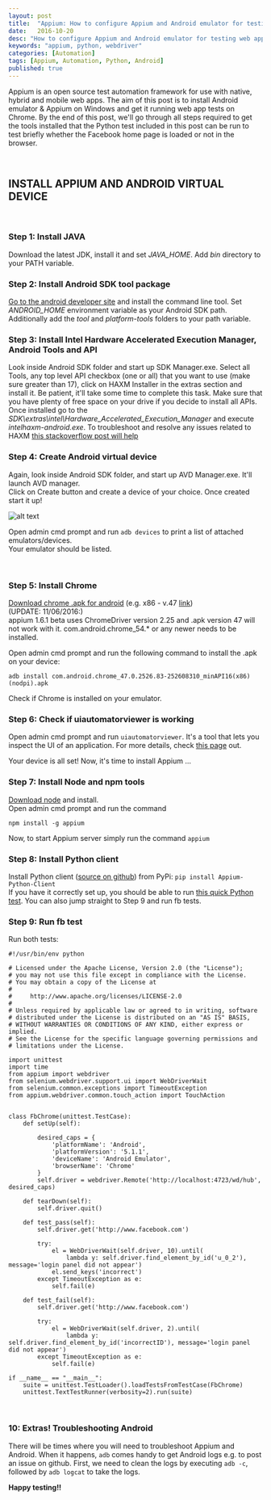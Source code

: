 ```yaml
---
layout: post
title:  "Appium: How to configure Appium and Android emulator for testing web apps on Chrome browser with Python"
date:   2016-10-20
desc: "How to configure Appium and Android emulator for testing web apps on Chrome browser with Python"
keywords: "appium, python, webdriver"
categories: [Automation]
tags: [Appium, Automation, Python, Android]
published: true
---
```



Appium is an open source test automation framework for use with native, hybrid and mobile web apps. The aim of this post is to install Android emulator & Appium on Windows and get it running web app tests on Chrome. By the end of this post, we'll go through all steps required to get the tools installed that the Python test included in this post can be run to test briefly whether the Facebook home page is loaded or not in the browser.

&nbsp;

## INSTALL APPIUM AND ANDROID VIRTUAL DEVICE

&nbsp;

### Step 1: Install JAVA
Download the latest JDK, install it and set _JAVA_HOME_. Add _bin_ directory to your PATH variable.  

### Step 2: Install Android SDK tool package  
[Go to the android developer site](https://developer.android.com/studio/index.html) and install the command line tool. Set _ANDROID_HOME_ environment variable as your Android SDK path. Additionally add the _tool_ and _platform-tools_ folders to your path variable.  

### Step 3: Install Intel Hardware Accelerated Execution Manager, Android Tools and API  
Look inside Android SDK folder and start up SDK Manager.exe. Select all Tools, any top level API checkbox (one or all) that you want to use (make sure greater than 17), click on HAXM Installer in the extras section and install it. Be patient, it'll take some time to complete this task. Make sure that you have plenty of free space on your drive if you decide to install all APIs. Once installed go to the _SDK\extras\intel\Hardware_Accelerated_Execution_Manager_ and execute _intelhaxm-android.exe_.
To troubleshoot and resolve any issues related to HAXM [this stackoverflow post will help](http://stackoverflow.com/questions/26355645/error-in-launching-avd-with-amd-processor)  

### Step 4: Create Android virtual device  
Again, look inside Android SDK folder, and start up AVD Manager.exe. It'll launch AVD manager.  
Click on Create button and create a device of your choice. Once created start it up!


![alt text](http://testprojects.co/static/img/postimg/android.png "Android Virtual Device")

Open admin cmd prompt and run `adb devices` to print a list of attached emulators/devices.  
Your emulator should be listed.

&nbsp;

### Step 5: Install Chrome  
[Download chrome .apk for android](http://www.apkmirror.com/uploads/?q=chrome) (e.g. x86 - v.47 [link](http://www.apkmirror.com/apk/google-inc/chrome/chrome-47-0-2526-83-release/))  
(UPDATE: 11/06/2016:)  
appium 1.6.1 beta uses ChromeDriver version 2.25 and .apk version 47 will not work with it. com.android.chrome_54.* or any newer needs to be installed.

Open admin cmd prompt and run the following command to install the .apk on your device:  

```
adb install com.android.chrome_47.0.2526.83-252608310_minAPI16(x86)(nodpi).apk 
```
Check if Chrome is installed on your emulator.

### Step 6: Check if uiautomatorviewer is working
Open admin cmd prompt and run `uiautomatorviewer`. It's a tool that lets you inspect the UI of an application. For more details, check [this page](https://nishantverma.gitbooks.io/appium-for-android/content/exploring_uiautomatorviewer/) out.

Your device is all set! Now, it's time to install Appium ...

### Step 7: Install Node and npm tools
[Download node](https://nodejs.org/en/download/) and install.  
Open admin cmd prompt and run the command  

```
npm install -g appium
```

Now, to start Appium server simply run the command `appium`

### Step 8: Install Python client
Install Python client ([source on github](https://github.com/appium/python-client)) from PyPi: `pip install Appium-Python-Client`  
If you have it correctly set up, you should be able to run [this quick Python test](https://github.com/appium/python-client/blob/master/test/functional/android/chrome_tests.py). You can also jump straight to Step 9 and run fb tests.


### Step 9: Run fb test

Run both tests:

```
#!/usr/bin/env python

# Licensed under the Apache License, Version 2.0 (the "License");
# you may not use this file except in compliance with the License.
# You may obtain a copy of the License at
#
#     http://www.apache.org/licenses/LICENSE-2.0
#
# Unless required by applicable law or agreed to in writing, software
# distributed under the License is distributed on an "AS IS" BASIS,
# WITHOUT WARRANTIES OR CONDITIONS OF ANY KIND, either express or implied.
# See the License for the specific language governing permissions and
# limitations under the License.

import unittest
import time
from appium import webdriver
from selenium.webdriver.support.ui import WebDriverWait
from selenium.common.exceptions import TimeoutException
from appium.webdriver.common.touch_action import TouchAction


class FbChrome(unittest.TestCase):
    def setUp(self):
        
        desired_caps = {
            'platformName': 'Android',
            'platformVersion': '5.1.1',
            'deviceName': 'Android Emulator',
            'browserName': 'Chrome'
        }
        self.driver = webdriver.Remote('http://localhost:4723/wd/hub', desired_caps)
        
    def tearDown(self):
        self.driver.quit()

    def test_pass(self):
        self.driver.get('http://www.facebook.com')

        try:
            el = WebDriverWait(self.driver, 10).until(
                lambda y: self.driver.find_element_by_id('u_0_2'), message='login panel did not appear')
            el.send_keys('incorrect')
        except TimeoutException as e:
            self.fail(e)

    def test_fail(self):
        self.driver.get('http://www.facebook.com')

        try:
            el = WebDriverWait(self.driver, 2).until(
                lambda y: self.driver.find_element_by_id('incorrectID'), message='login panel did not appear')
        except TimeoutException as e:
            self.fail(e)

if __name__ == "__main__":
    suite = unittest.TestLoader().loadTestsFromTestCase(FbChrome)
    unittest.TextTestRunner(verbosity=2).run(suite)

```



&nbsp;


### 10: Extras! Troubleshooting Android

There will be times where you will need to troubleshoot Appium and Android. When it happens, `adb` comes handy to get Android logs e.g. to post an issue on github. First, we need to clean the logs by executing `adb -c`, followed by `adb logcat` to take the logs.

__Happy testing!!__





